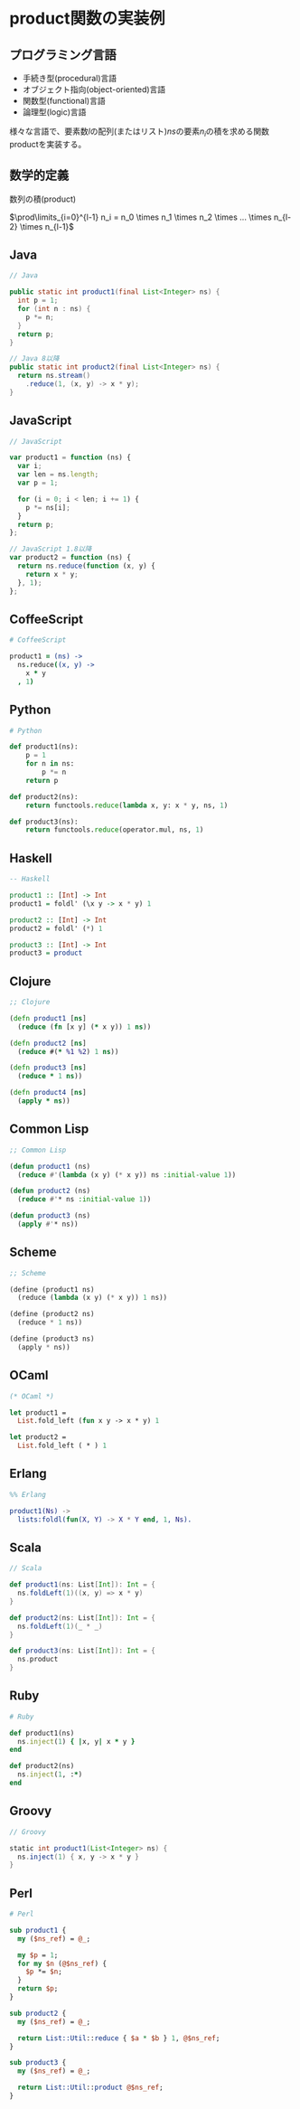 product関数の実装例
==================

## プログラミング言語
- 手続き型(procedural)言語
- オブジェクト指向(object-oriented)言語
- 関数型(functional)言語
- 論理型(logic)言語


様々な言語で、要素数$l$の配列(またはリスト)$ns$の要素$n_i$の積を求める関数productを実装する。

## 数学的定義
数列の積(product)

$\prod\limits_{i=0}^{l-1} n_i = n_0 \times n_1 \times n_2 \times ... \times n_{l-2} \times n_{l-1}$


## Java
```java
// Java

public static int product1(final List<Integer> ns) {
  int p = 1;
  for (int n : ns) {
    p *= n;
  }
  return p;
}

// Java 8以降
public static int product2(final List<Integer> ns) {
  return ns.stream()
    .reduce(1, (x, y) -> x * y);
}
```


## JavaScript
```javascript
// JavaScript

var product1 = function (ns) {
  var i;
  var len = ns.length;
  var p = 1;

  for (i = 0; i < len; i += 1) {
    p *= ns[i];
  }
  return p;
};

// JavaScript 1.8以降
var product2 = function (ns) {
  return ns.reduce(function (x, y) {
    return x * y;
  }, 1);
};
```


## CoffeeScript
```coffeescript
# CoffeeScript

product1 = (ns) ->
  ns.reduce((x, y) ->
    x * y
  , 1)
```


## Python
```python
# Python

def product1(ns):
    p = 1
    for n in ns:
        p *= n
    return p

def product2(ns):
    return functools.reduce(lambda x, y: x * y, ns, 1)

def product3(ns):
    return functools.reduce(operator.mul, ns, 1)
```


## Haskell
```haskell
-- Haskell

product1 :: [Int] -> Int
product1 = foldl' (\x y -> x * y) 1

product2 :: [Int] -> Int
product2 = foldl' (*) 1

product3 :: [Int] -> Int
product3 = product
```


## Clojure
```clojure
;; Clojure

(defn product1 [ns]
  (reduce (fn [x y] (* x y)) 1 ns))

(defn product2 [ns]
  (reduce #(* %1 %2) 1 ns))

(defn product3 [ns]
  (reduce * 1 ns))

(defn product4 [ns]
  (apply * ns))
```


## Common Lisp
```lisp
;; Common Lisp

(defun product1 (ns)
  (reduce #'(lambda (x y) (* x y)) ns :initial-value 1))

(defun product2 (ns)
  (reduce #'* ns :initial-value 1))

(defun product3 (ns)
  (apply #'* ns))
```


## Scheme
```scheme
;; Scheme

(define (product1 ns)
  (reduce (lambda (x y) (* x y)) 1 ns))

(define (product2 ns)
  (reduce * 1 ns))

(define (product3 ns)
  (apply * ns))
```


## OCaml
```ocaml
(* OCaml *)

let product1 =
  List.fold_left (fun x y -> x * y) 1

let product2 =
  List.fold_left ( * ) 1
```


## Erlang
```erlang
%% Erlang

product1(Ns) ->
  lists:foldl(fun(X, Y) -> X * Y end, 1, Ns).
```


## Scala
```scala
// Scala

def product1(ns: List[Int]): Int = {
  ns.foldLeft(1)((x, y) => x * y)
}

def product2(ns: List[Int]): Int = {
  ns.foldLeft(1)(_ * _)
}

def product3(ns: List[Int]): Int = {
  ns.product
}
```


## Ruby
```ruby
# Ruby

def product1(ns)
  ns.inject(1) { |x, y| x * y }
end

def product2(ns)
  ns.inject(1, :*)
end
```


## Groovy
```groovy
// Groovy

static int product1(List<Integer> ns) {
  ns.inject(1) { x, y -> x * y }
}
```


## Perl
```perl
# Perl

sub product1 {
  my ($ns_ref) = @_;

  my $p = 1;
  for my $n (@$ns_ref) {
    $p *= $n;
  }
  return $p;
}

sub product2 {
  my ($ns_ref) = @_;

  return List::Util::reduce { $a * $b } 1, @$ns_ref;
}

sub product3 {
  my ($ns_ref) = @_;

  return List::Util::product @$ns_ref;
}
```
